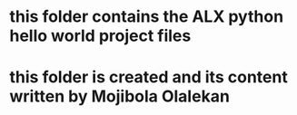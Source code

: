 # this folder contains the ALX python hello world project files
# this folder is created and its content written by Mojibola Olalekan
